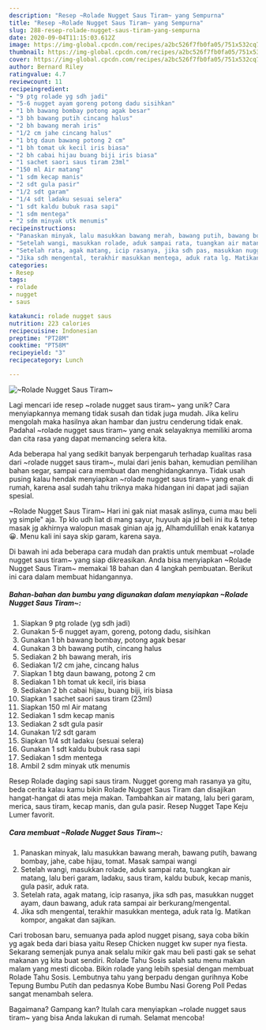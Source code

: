 ```yaml
---
description: "Resep ~Rolade Nugget Saus Tiram~ yang Sempurna"
title: "Resep ~Rolade Nugget Saus Tiram~ yang Sempurna"
slug: 288-resep-rolade-nugget-saus-tiram-yang-sempurna
date: 2020-09-04T11:15:03.612Z
image: https://img-global.cpcdn.com/recipes/a2bc526f7fb0fa05/751x532cq70/rolade-nugget-saus-tiram-foto-resep-utama.jpg
thumbnail: https://img-global.cpcdn.com/recipes/a2bc526f7fb0fa05/751x532cq70/rolade-nugget-saus-tiram-foto-resep-utama.jpg
cover: https://img-global.cpcdn.com/recipes/a2bc526f7fb0fa05/751x532cq70/rolade-nugget-saus-tiram-foto-resep-utama.jpg
author: Bernard Riley
ratingvalue: 4.7
reviewcount: 11
recipeingredient:
- "9 ptg rolade yg sdh jadi"
- "5-6 nugget ayam goreng potong dadu sisihkan"
- "1 bh bawang bombay potong agak besar"
- "3 bh bawang putih cincang halus"
- "2 bh bawang merah iris"
- "1/2 cm jahe cincang halus"
- "1 btg daun bawang potong 2 cm"
- "1 bh tomat uk kecil iris biasa"
- "2 bh cabai hijau buang biji iris biasa"
- "1 sachet saori saus tiram 23ml"
- "150 ml Air matang"
- "1 sdm kecap manis"
- "2 sdt gula pasir"
- "1/2 sdt garam"
- "1/4 sdt ladaku sesuai selera"
- "1 sdt kaldu bubuk rasa sapi"
- "1 sdm mentega"
- "2 sdm minyak utk menumis"
recipeinstructions:
- "Panaskan minyak, lalu masukkan bawang merah, bawang putih, bawang bombay, jahe, cabe hijau, tomat. Masak sampai wangi"
- "Setelah wangi, masukkan rolade, aduk sampai rata, tuangkan air matang, lalu beri garam, ladaku, saus tiram, kaldu bubuk, kecap manis, gula pasir, aduk rata."
- "Setelah rata, agak matang, icip rasanya, jika sdh pas, masukkan nugget ayam, daun bawang, aduk rata sampai air berkurang/mengental."
- "Jika sdh mengental, terakhir masukkan mentega, aduk rata lg. Matikan kompor, angakat dan sajikan."
categories:
- Resep
tags:
- rolade
- nugget
- saus

katakunci: rolade nugget saus 
nutrition: 223 calories
recipecuisine: Indonesian
preptime: "PT28M"
cooktime: "PT58M"
recipeyield: "3"
recipecategory: Lunch

---
```



![~Rolade Nugget Saus Tiram~](https://img-global.cpcdn.com/recipes/a2bc526f7fb0fa05/751x532cq70/rolade-nugget-saus-tiram-foto-resep-utama.jpg)

Lagi mencari ide resep ~rolade nugget saus tiram~ yang unik? Cara menyiapkannya memang tidak susah dan tidak juga mudah. Jika keliru mengolah maka hasilnya akan hambar dan justru cenderung tidak enak. Padahal ~rolade nugget saus tiram~ yang enak selayaknya memiliki aroma dan cita rasa yang dapat memancing selera kita.

Ada beberapa hal yang sedikit banyak berpengaruh terhadap kualitas rasa dari ~rolade nugget saus tiram~, mulai dari jenis bahan, kemudian pemilihan bahan segar, sampai cara membuat dan menghidangkannya. Tidak usah pusing kalau hendak menyiapkan ~rolade nugget saus tiram~ yang enak di rumah, karena asal sudah tahu triknya maka hidangan ini dapat jadi sajian spesial.

~Rolade Nugget Saus Tiram~ Hari ini gak niat masak aslinya, cuma mau beli yg simple&#34; aja. Tp klo udh liat di mang sayur, huyuuh aja jd beli ini itu &amp; tetep masak jg akhirnya walopun masak ginian aja jg, Alhamdulillah enak katanya 😀. Menu kali ini saya skip garam, karena saya.


Di bawah ini ada beberapa cara mudah dan praktis untuk membuat ~rolade nugget saus tiram~ yang siap dikreasikan. Anda bisa menyiapkan ~Rolade Nugget Saus Tiram~ memakai 18 bahan dan 4 langkah pembuatan. Berikut ini cara dalam membuat hidangannya.

<!--inarticleads1-->

##### Bahan-bahan dan bumbu yang digunakan dalam menyiapkan ~Rolade Nugget Saus Tiram~:

1. Siapkan 9 ptg rolade (yg sdh jadi)
1. Gunakan 5-6 nugget ayam, goreng, potong dadu, sisihkan
1. Gunakan 1 bh bawang bombay, potong agak besar
1. Gunakan 3 bh bawang putih, cincang halus
1. Sediakan 2 bh bawang merah, iris
1. Sediakan 1/2 cm jahe, cincang halus
1. Siapkan 1 btg daun bawang, potong 2 cm
1. Sediakan 1 bh tomat uk kecil, iris biasa
1. Sediakan 2 bh cabai hijau, buang biji, iris biasa
1. Siapkan 1 sachet saori saus tiram (23ml)
1. Siapkan 150 ml Air matang
1. Sediakan 1 sdm kecap manis
1. Sediakan 2 sdt gula pasir
1. Gunakan 1/2 sdt garam
1. Siapkan 1/4 sdt ladaku (sesuai selera)
1. Gunakan 1 sdt kaldu bubuk rasa sapi
1. Sediakan 1 sdm mentega
1. Ambil 2 sdm minyak utk menumis


Resep Rolade daging sapi saus tiram. Nugget goreng mah rasanya ya gitu, beda cerita kalau kamu bikin Rolade Nugget Saus Tiram dan disajikan hangat-hangat di atas meja makan. Tambahkan air matang, lalu beri garam, merica, saus tiram, kecap manis, dan gula pasir. Resep Nugget Tape Keju Lumer favorit. 

<!--inarticleads2-->

##### Cara membuat ~Rolade Nugget Saus Tiram~:

1. Panaskan minyak, lalu masukkan bawang merah, bawang putih, bawang bombay, jahe, cabe hijau, tomat. Masak sampai wangi
1. Setelah wangi, masukkan rolade, aduk sampai rata, tuangkan air matang, lalu beri garam, ladaku, saus tiram, kaldu bubuk, kecap manis, gula pasir, aduk rata.
1. Setelah rata, agak matang, icip rasanya, jika sdh pas, masukkan nugget ayam, daun bawang, aduk rata sampai air berkurang/mengental.
1. Jika sdh mengental, terakhir masukkan mentega, aduk rata lg. Matikan kompor, angakat dan sajikan.


Cari trobosan baru, semuanya pada aplod nugget pisang, saya coba bikin yg agak beda dari biasa yaitu Resep Chicken nugget kw super nya fiesta. Sekarang semenjak punya anak selalu mikir gak mau beli pasti gak se sehat makanan yg kita buat sendiri. Rolade Tahu Sosis salah satu menu makan malam yang mesti dicoba. Bikin rolade yang lebih spesial dengan membuat Rolade Tahu Sosis. Lembutnya tahu yang berpadu dengan gurihnya Kobe Tepung Bumbu Putih dan pedasnya Kobe Bumbu Nasi Goreng Poll Pedas sangat menambah selera. 

Bagaimana? Gampang kan? Itulah cara menyiapkan ~rolade nugget saus tiram~ yang bisa Anda lakukan di rumah. Selamat mencoba!

